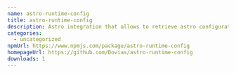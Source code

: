 ```yaml
---
name: astro-runtime-config
title: astro-runtime-config
description: Astro integration that allows to retrieve astro configuration object at runtime
categories:
  - uncategorized
npmUrl: https://www.npmjs.com/package/astro-runtime-config
homepageUrl: https://github.com/Dovias/astro-runtime-config
downloads: 1
---
```

